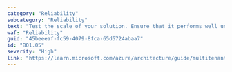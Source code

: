 ```yaml
---
category: "Reliability"
subcategory: "Reliability"
text: "Test the scale of your solution. Ensure that it performs well under all levels of load, and that it scales correctly as the number of tenants increases."
waf: "Reliability"
guid: "45beeeaf-fc59-4079-8fca-65d5724abaa7"
id: "B01.05"
severity: "High"
link: "https://learn.microsoft.com/azure/architecture/guide/multitenant/approaches/compute"
---
```

